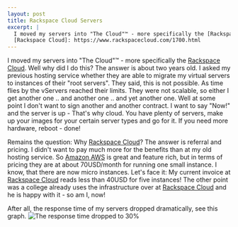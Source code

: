 ```yaml
---
layout: post
title: Rackspace Cloud Servers
excerpt: |
  I moved my servers into "The Cloud"™ - more specifically the [Rackspace Cloud]. Well why did I do this? The answer is about two years old. I asked my previous hosting service whether they are able to migrate my virtual servers to instances of their "root servers". They said, this is not possible. As time flies by the vServers reached their limits. They were not scalable, so either I get another one .. and another one .. and yet another one. Well at some point I don't want to sign another and another contract. I want to say "Now!" and the server is up - That's why cloud. You have plenty of servers, make up your images for your certain server types and go for it. If you need more hardware, reboot - done!
  [Rackspace Cloud]: https://www.rackspacecloud.com/1700.html
---
```

I moved my servers into "The Cloud"™ - more specifically the [Rackspace Cloud]. Well why did I do this? The answer is about two years old. I asked my previous hosting service whether they are able to migrate my virtual servers to instances of their "root servers". They said, this is not possible. As time flies by the vServers reached their limits. They were not scalable, so either I get another one .. and another one .. and yet another one. Well at some point I don't want to sign another and another contract. I want to say "Now!" and the server is up - That's why cloud. You have plenty of servers, make up your images for your certain server types and go for it. If you need more hardware, reboot - done!

Remains the question: Why [Rackspace Cloud]? The answer is referral and pricing. I didn't want to pay much more for the benefits than at my old hosting service. So [Amazon AWS](https://aws.amazon.com/) is great and feature rich, but in terms of pricing they are at about 70USD/month for running one small instance. I know, that there are now micro instances. Let's face it: My current invoice at [Rackspace Cloud] reads less than 40USD for five instances! The other point was a college already uses the infrastructure over at [Rackspace Cloud] and he is happy with it - so am I, now!

After all, the response time of my servers dropped dramatically, see this graph. ![The response time dropped to 30%](https://c0048146.cdn1.cloudfiles.rackspacecloud.com/response-time-on-move-to-rackspace.png "Response time after moving to Rackspace Cloud")

[Rackspace Cloud]: https://www.rackspacecloud.com/1700.html
